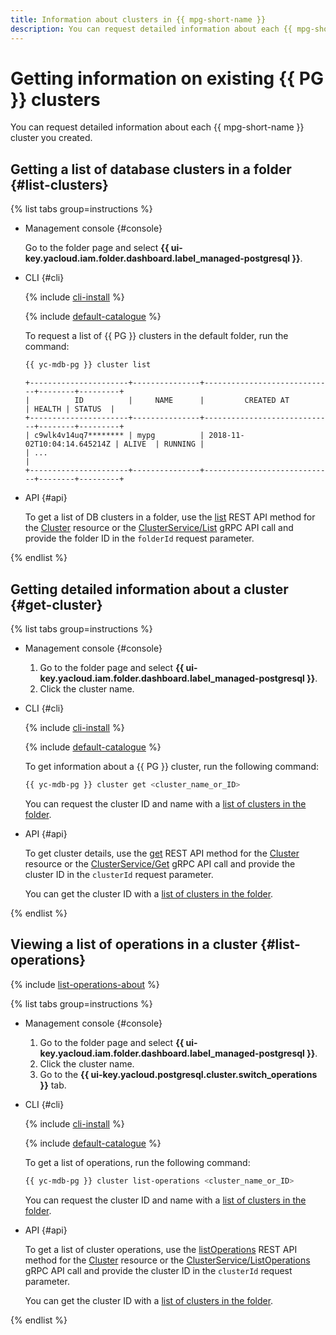 ```yaml
---
title: Information about clusters in {{ mpg-short-name }}
description: You can request detailed information about each {{ mpg-short-name }} cluster you created. To get a list of database clusters in a folder, go to the folder page and select {{ mpg-name }}.
---
```


# Getting information on existing {{ PG }} clusters

You can request detailed information about each {{ mpg-short-name }} cluster you created.

## Getting a list of database clusters in a folder {#list-clusters}

{% list tabs group=instructions %}

- Management console {#console}

   Go to the folder page and select **{{ ui-key.yacloud.iam.folder.dashboard.label_managed-postgresql }}**.

- CLI {#cli}

   {% include [cli-install](../../_includes/cli-install.md) %}

   {% include [default-catalogue](../../_includes/default-catalogue.md) %}

   To request a list of {{ PG }} clusters in the default folder, run the command:

   ```bash
   {{ yc-mdb-pg }} cluster list
   ```

   ```text
   +----------------------+---------------+-----------------------------+--------+---------+
   |          ID          |     NAME      |         CREATED AT          | HEALTH | STATUS  |
   +----------------------+---------------+-----------------------------+--------+---------+
   | c9wlk4v14uq7******** | mypg          | 2018-11-02T10:04:14.645214Z | ALIVE  | RUNNING |
   | ...                                                                                   |
   +----------------------+---------------+-----------------------------+--------+---------+
   ```

- API {#api}

   To get a list of DB clusters in a folder, use the [list](../api-ref/Cluster/list.md) REST API method for the [Cluster](../api-ref/Cluster/index.md) resource or the [ClusterService/List](../api-ref/grpc/Cluster/list.md) gRPC API call and provide the folder ID in the `folderId` request parameter.

{% endlist %}

## Getting detailed information about a cluster {#get-cluster}

{% list tabs group=instructions %}

- Management console {#console}

   1. Go to the folder page and select **{{ ui-key.yacloud.iam.folder.dashboard.label_managed-postgresql }}**.
   1. Click the cluster name.

- CLI {#cli}

   {% include [cli-install](../../_includes/cli-install.md) %}

   {% include [default-catalogue](../../_includes/default-catalogue.md) %}

   To get information about a {{ PG }} cluster, run the following command:

   ```bash
   {{ yc-mdb-pg }} cluster get <cluster_name_or_ID>
   ```

   You can request the cluster ID and name with a [list of clusters in the folder](#list-clusters).

- API {#api}

   To get cluster details, use the [get](../api-ref/Cluster/get.md) REST API method for the [Cluster](../api-ref/Cluster/index.md) resource or the [ClusterService/Get](../api-ref/grpc/Cluster/get.md) gRPC API call and provide the cluster ID in the `clusterId` request parameter.

   You can get the cluster ID with a [list of clusters in the folder](cluster-list.md#list-clusters).

{% endlist %}

## Viewing a list of operations in a cluster {#list-operations}

{% include [list-operations-about](../../_includes/mdb/list-operations-about.md) %}

{% list tabs group=instructions %}

- Management console {#console}

   1. Go to the folder page and select **{{ ui-key.yacloud.iam.folder.dashboard.label_managed-postgresql }}**.
   1. Click the cluster name.
   1. Go to the **{{ ui-key.yacloud.postgresql.cluster.switch_operations }}** tab.

- CLI {#cli}

   {% include [cli-install](../../_includes/cli-install.md) %}

   {% include [default-catalogue](../../_includes/default-catalogue.md) %}

   To get a list of operations, run the following command:

   ```bash
   {{ yc-mdb-pg }} cluster list-operations <cluster_name_or_ID>
   ```

   You can request the cluster ID and name with a [list of clusters in the folder](#list-clusters).

- API {#api}

   To get a list of cluster operations, use the [listOperations](../api-ref/Cluster/listOperations.md) REST API method for the [Cluster](../api-ref/Cluster/index.md) resource or the [ClusterService/ListOperations](../api-ref/grpc/Cluster/listOperations.md) gRPC API call and provide the cluster ID in the `clusterId` request parameter.

   You can get the cluster ID with a [list of clusters in the folder](cluster-list.md#list-clusters).

{% endlist %}
